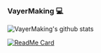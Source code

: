 ### VayerMaking :computer:

![VayerMaking's github stats](https://github-readme-stats.vercel.app/api?username=VayerMaking&show_icons=true&theme=synthwave)

[![ReadMe Card](https://github-readme-stats.vercel.app/api/pin/?username=VayerMaking&repo=github-readme-stats)](https://github.com/VayerMaking/vayers-atom-theme)


